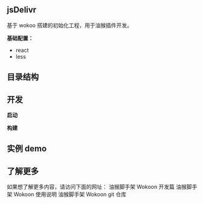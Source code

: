 ## jsDelivr

基于 wokoo 搭建的初始化工程，用于油猴插件开发。

**基础配置：**

- react
- less

## 目录结构

## 开发

**启动**

**构建**

## 实例 demo

## 了解更多

如果想了解更多内容，请访问下面的网址：
油猴脚手架 Wokoon 开发篇
油猴脚手架 Wokoon 使用说明
油猴脚手架 Wokoon git 仓库
